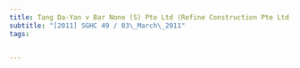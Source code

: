 ```yaml
---
title: Tang Da-Yan v Bar None (S) Pte Ltd (Refine Construction Pte Ltd, third party) 
subtitle: "[2011] SGHC 49 / 03\_March\_2011"
tags:


---
```


